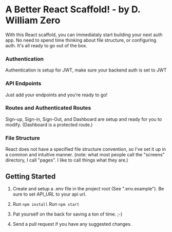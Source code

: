 # A Better React Scaffold! - by D. William Zero
With this React scaffold, you can immediataly start building your next auth app.  No need to spend time thinking about file structure, or configuring auth.  It's all ready to go out of the box.

### Authentication
Authentication is setup for JWT, make sure your backend auth is set to JWT

### API Endpoints
Just add your endpoints and you're ready to go!

### Routes and Authenticated Routes
Sign-up, Sign-in, Sign-Out, and Dashboard are setup and ready for you to modify. (Dashboard is a protected route.)

### File Structure
React does not have a specified file structure convention, so I've set it up in a common and intuitive manner.  (note: what most people call the "screens" directory, I call "pages". I like to call things what they are.)

## Getting Started
1) Create and setup a .env file in the project root (See ".env.example"). Be sure to set API_URL to your api url.

2) Run `npm install`
   Run `npm start`

3) Pat yourself on the back for saving a ton of time. ;-)

4) Send a pull request if you have any suggested changes.

